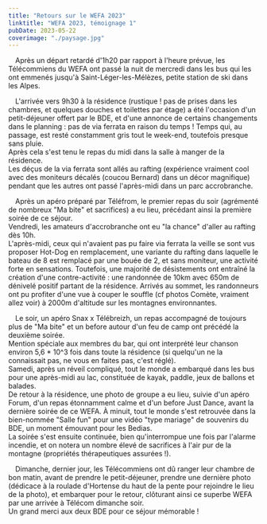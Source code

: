 ```yaml
---
title: "Retours sur le WEFA 2023"
linktitle: "WEFA 2023, témoignage 1"
pubDate: 2023-05-22
coverimage: "./paysage.jpg"
---
```


 Après un départ retardé d'1h20 par rapport à l'heure prévue, les Télécommiens du WEFA ont passé la nuit de mercredi dans les bus qui les ont emmenés jusqu'à Saint-Léger-les-Mélèzes, petite station de ski dans les Alpes.

 L'arrivée vers 9h30 à la résidence (rustique ! pas de prises dans les chambres, et quelques douches et toilettes par étage) a été l'occasion d'un petit-déjeuner offert par le BDE, et d'une annonce de certains changements dans le planning : pas de via ferrata en raison du temps ! Temps qui, au passage, est resté constamment gris tout le week-end, toutefois presque sans pluie.  
Après cela s'est tenu le repas du midi dans la salle à manger de la résidence.  
Les déçus de la via ferrata sont allés au rafting (expérience vraiment cool avec des moniteurs décalés (coucou Bernard) dans un décor magnifique) pendant que les autres ont passé l'après-midi dans un parc accrobranche.  

 Après un apéro préparé par Téléfrom, le premier repas du soir (agrémenté de nombreux "Ma bite" et sacrifices) a eu lieu, précédant ainsi la première soirée de ce séjour.  
Vendredi, les amateurs d'accrobranche ont eu "la chance" d'aller au rafting dès 10h.  
L'après-midi, ceux qui n'avaient pas pu faire via ferrata la veille se sont vus proposer Hot-Dog en remplacement, une variante du rafting dans laquelle le bateau de 8 est remplacé par une bouée de 2, et sans moniteur, une activité forte en sensations. Toutefois, une majorité de désistements ont entraîné la création d'une contre-activité : une randonnée de 10km avec 650m de dénivelé positif partant de la résidence. Arrivés au sommet, les randonneurs ont pu profiter d'une vue à couper le souffle (cf photos Comète, vraiment allez voir) à 2000m d'altitude sur les montagnes environnantes.

 Le soir, un apéro Snax x Télébreizh, un repas accompagné de toujours plus de "Ma bite" et un before autour d'un feu de camp ont précédé la deuxième soirée.  
Mention spéciale aux membres du bar, qui ont interprété leur chanson environ 5,6 * 10^3 fois dans toute la résidence (si quelqu'un ne la connaissait pas, ne vous en faites pas, c'est réglé).  
Samedi, après un réveil compliqué, tout le monde a embarqué dans les bus pour une après-midi au lac, constituée de kayak, paddle, jeux de ballons et balades.  
De retour à la résidence, une photo de groupe a eu lieu, suivie d'un apéro Forum, d'un repas étonnamment calme et d'un before Just Dance, avant la dernière soirée de ce WEFA. À minuit, tout le monde s'est retrouvée dans la bien-nommée "Salle fun" pour une vidéo "type mariage" de souvenirs du BDE, un moment émouvant pour les Bedias.  
La soirée s'est ensuite continuée, bien qu'interrompue une fois par l'alarme incendie, et on notera un nombre élevé de sacrifices à l'air pur de la montagne (propriétés thérapeutiques assurées !).

 Dimanche, dernier jour, les Télécommiens ont dû ranger leur chambre de bon matin, avant de prendre le petit-déjeuner, prendre une dernière photo (dédicace à la roulade d'Hortense du haut de la pente pour rejoindre le lieu de la photo), et embarquer pour le retour, clôturant ainsi ce superbe WEFA par une arrivée à Télécom dimanche soir.  
Un grand merci aux deux BDE pour ce séjour mémorable !